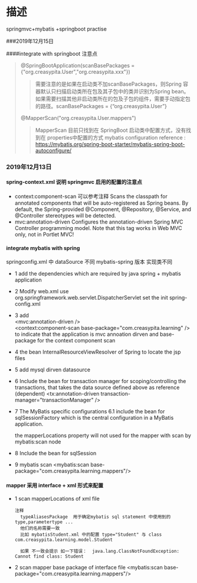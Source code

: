 # 描述
springmvc+mybatis +springboot practise

###2019年12月15日

####integrate with  springboot
注意点 
>@SpringBootApplication(scanBasePackages = {"org.creasypita.User","org.creasypita.xxx"})  
>>需要注意的是如果在启动类不加scanBasePackages，则Spring 容器默认只扫描启动类所在包及其子包中的类并识别为Spring bean。如果需要扫描其他非启动类所在的包及子包的组件，需要手动指定包的路径。scanBasePackages = {“org.creasypita.User”}
>
>@MapperScan("org.creasypita.User.mappers")
>>MapperScan 目前只找到在 SpringBoot 启动类中配置方式，没有找到在  properties中配置的方式
>>mybatis configuration reference : https://mybatis.org/spring-boot-starter/mybatis-spring-boot-autoconfigure/
### 2019年12月13日

#### spring-context.xml 说明 springmvc 启用的配置的注意点
+ context:component-scan 可以参考注释
    Scans the classpath for annotated components that will be auto-registered as
    Spring beans. By default, the Spring-provided @Component, @Repository,
    @Service, and @Controller stereotypes will be detected.
+ mvc:annotation-driven
    Configures the annotation-driven Spring MVC Controller programming model.
        Note that this tag works in Web MVC only, not in Portlet MVC!
####  integrate mybatis with spring
springconfig.xml 中 dataSource 不同  mybatis-spring 版本 实现类不同
+ 1 add the dependencies which are required by java spring + mybatis application
+ 2 Modify web.xml
    use org.springframework.web.servlet.DispatcherServlet
    set the init spring-config.xml 
+ 3 add  
<mvc:annotation-driven />  
<context:component-scan base-package="com.creasypita.learning" />
 to indicate that the application is mvc annoation dirven and base-package  for the context component scan
 
+ 4 the bean InternalResourceViewResolver of Spring to locate the jsp files
 <bean class="org.springframework.web.servlet.view.InternalResourceViewResolver">
   <property name="prefix" value="/WEB-INF/jsp/" />
   <property name="suffix" value=".jsp" />
 </bean>  
 
+ 5 add mysql dirven datasource 
    <bean id="dataSource" class="org.springframework.jdbc.datasource.DriverManagerDataSource">
        <property name="driverClassName" value="com.mysql.jdbc.Driver" />
        <property name="url" value="jdbc:mysql://localhost:3306/huangyongsmartbookcodedemo" />
        <property name="username" value="huangyongsmartbookcodedemo" />
        <property name="password" value="root" />
    </bean>
+ 6 Include the bean for transaction manager for scoping/controlling the transactions, that takes the data source defined above as reference (dependent)
    <tx:annotation-driven transaction-manager="transactionManager" />
    <bean id="transactionManager" class="org.springframework.jdbc.datasource.DataSourceTransactionManager">
        <property name="dataSource" ref="dataSource" />
    </bean>
+ 7 The MyBatis specific configurations
    6.1 include the bean for sqlSessionFactory which is the central configuration in a MyBatis application.
    <bean id="sqlSessionFactory" class="org.mybatis.spring.SqlSessionFactoryBean">
      <property name="dataSource" ref="dataSource" />
      <property name="typeAliasesPackage" value="com.creasypita.learning.model"/>
      <property name="mapperLocations" value="classpath*:com/creasypita/learning/mappers/*.xml" />
    </bean>
    
    the mapperLocations property will not used for the mapper with scan by mybatis:scan node
+ 8 Include the bean for sqlSession
  <bean id="sqlSession" class="org.mybatis.spring.SqlSessionTemplate">
    <constructor-arg index="0" ref="sqlSessionFactory" />
  </bean>
    
+ 9 mybatis scan
  <mybatis:scan base-package="com.creasypita.learning.mappers"/>  
#### mapper 采用 interface + xml 形式来配置
+ 1 scan mapperLocations of xml file 
     <bean id="sqlSessionFactory" class="org.mybatis.spring.SqlSessionFactoryBean">
          <property name="dataSource" ref="dataSource" />
          <property name="typeAliasesPackage" value="com.creasypita.learning.model"/>
          <property name="mapperLocations" value="classpath*:mybatis/*.xml" />
      </bean>
          
      注释
        typeAliasesPackage  用于确定mybatis sql statement 中使用到的 type,parametertype ...
        他们的名称需要一致
        比如 mybatisStudent.xml 中的配置 type="Student" 与 class com.creasypita.learning.model.Student
        
        如果 不一致会提示 如一下错误：  java.lang.ClassNotFoundException: Cannot find class: Student
+ 2  scan mapper base package  of interface file
    <mybatis:scan base-package="com.creasypita.learning.mappers"/>
